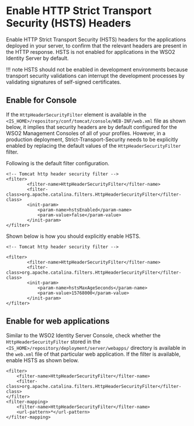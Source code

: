 # Enable HTTP Strict Transport Security (HSTS) Headers

Enable HTTP Strict Transport Security (HSTS) headers for the applications deployed in your server, to confirm that the relevant headers are present in the HTTP response. HSTS is not enabled for applications in the WSO2 Identity Server by default.

!!! note
    HSTS should not be enabled in development environments because transport security validations can interrupt the development processes by validating signatures of self-signed certificates.

## Enable for Console

If the `HttpHeaderSecurityFilter` element is available in the `<IS_HOME>/repository/conf/tomcat/console/WEB-INF/web.xml` file as shown below, it implies that security headers are by default configured for the WSO2 Management Consoles of all of your profiles.
However, in a production deployment, Strict-Transport-Security needs to be explicitly enabled by replacing the default <init-param> values of the `HttpHeaderSecurityFilter` filter.

Following is the default filter configuration.

```
<!-- Tomcat http header security filter -->
<filter>
        <filter-name>HttpHeaderSecurityFilter</filter-name>
        <filter-class>org.apache.catalina.filters.HttpHeaderSecurityFilter</filter-class>
        <init-param>
            <param-name>hstsEnabled</param-name>
            <param-value>false</param-value>
        </init-param>
</filter>
```

Shown below is how you should explicitly enable HSTS.

```
<!-- Tomcat http header security filter -->
 
<filter>
        <filter-name>HttpHeaderSecurityFilter</filter-name>
        <filter-class>org.apache.catalina.filters.HttpHeaderSecurityFilter</filter-class>
        <init-param>
            <param-name>hstsMaxAgeSeconds</param-name>
            <param-value>15768000</param-value>
        </init-param>
</filter>
```

## Enable for web applications

Similar to the WSO2 Identity Server Console, check whether the `HttpHeaderSecurityFilter` stored in the `<IS_HOME>/repository/deployment/server/webapps/` directory is available in the `web.xml` file of that particular web application. If the filter is available, enable HSTS as shown below.

```
<filter>
    <filter-name>HttpHeaderSecurityFilter</filter-name>        
    <filter-class>org.apache.catalina.filters.HttpHeaderSecurityFilter</filter-class>
</filter>
<filter-mapping>     
    <filter-name>HttpHeaderSecurityFilter</filter-name>     
    <url-pattern>*</url-pattern>
</filter-mapping>
```


<!--## Enable for Jaggery applications

For Jaggery applications, the `HttpHeaderSecurityFilter` element should be configured in the `<IS_HOME>/repository/deployment/server/jaggeryapps/jaggery.conf` file. This filter configuration is applicable to the /dashboard jaggery applications in this location.

To enable HSTS for a Jaggery application, change the default filter configuration as shown below.

Given below is the default filter configuration.

```
"params" : [{"name" : "hstsEnabled", "value" : "false"}]
```

This is the filter configuration after enabling HSTS.

```
"params" : [{"name" : "hstsMaxAgeSeconds", "value" : "15768000"}]
```

!!! note
    Returning HTTP security headers could also be achieved by configuring the headers from the `Proxy/LB` configuration.

-->
